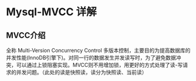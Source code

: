 # Mysql-MVCC 详解

## MVCC介绍

全称 Multi-Version Concurrency Control  多版本控制，主要目的为提高数据库的并发性能(InnoDB引擎下)。对同一行的数据发生并发读写时，为了避免数据冲突，可以通过上锁阻塞实现。MVCC则不用增加锁，用更好的方式处理了读-写请求的并发问题。（此处的读是快照读，读分为快照读、当前读）


